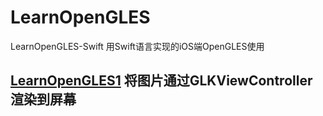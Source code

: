 # LearnOpenGLES
LearnOpenGLES-Swift 用Swift语言实现的iOS端OpenGLES使用

## [LearnOpenGLES1](https://github.com/MTerence/LearnOpenGLES/tree/main/LearnOpenGLES1) 将图片通过GLKViewController渲染到屏幕 
